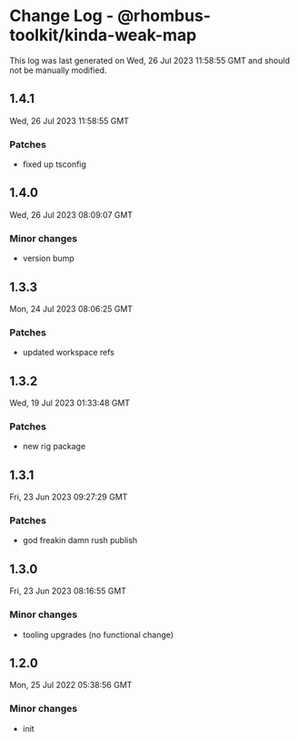 # Change Log - @rhombus-toolkit/kinda-weak-map

This log was last generated on Wed, 26 Jul 2023 11:58:55 GMT and should not be manually modified.

## 1.4.1
Wed, 26 Jul 2023 11:58:55 GMT

### Patches

- fixed up tsconfig

## 1.4.0
Wed, 26 Jul 2023 08:09:07 GMT

### Minor changes

- version bump

## 1.3.3
Mon, 24 Jul 2023 08:06:25 GMT

### Patches

- updated workspace refs

## 1.3.2
Wed, 19 Jul 2023 01:33:48 GMT

### Patches

- new rig package

## 1.3.1
Fri, 23 Jun 2023 09:27:29 GMT

### Patches

- god freakin damn rush publish

## 1.3.0
Fri, 23 Jun 2023 08:16:55 GMT

### Minor changes

- tooling upgrades (no functional change)

## 1.2.0
Mon, 25 Jul 2022 05:38:56 GMT

### Minor changes

- init

